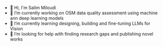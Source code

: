 - 👋  Hi, I'm Salim Miloudi
- 🔭 I’m currently working on OSM data quality assessment using machine ann deep learning models
- 🌱 I’m currently learning designing, building and fine-tuning LLMs for Vision
- 🤔 I’m looking for help with finding research gaps and publishing novel works
